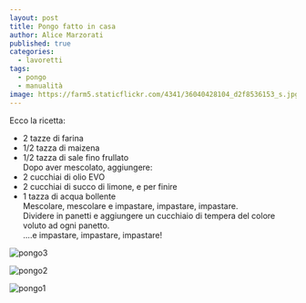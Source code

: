 ```yaml
---
layout: post
title: Pongo fatto in casa
author: Alice Marzorati
published: true
categories:
  - lavoretti
tags:
  - pongo
  - manualità
image: https://farm5.staticflickr.com/4341/36040428104_d2f8536153_s.jpg
---
```

Ecco la ricetta:
* 2 tazze di farina
* 1/2 tazza di maizena
* 1/2 tazza di sale fino frullato   
Dopo aver mescolato, aggiungere:
* 2 cucchiai di olio EVO
* 2 cucchiai di succo di limone, e per finire
* 1 tazza di acqua bollente   
Mescolare, mescolare e impastare, impastare, impastare.   
Dividere in panetti e aggiungere un cucchiaio di tempera del colore voluto ad ogni panetto.   
....e impastare, impastare, impastare!   

![pongo3](https://farm5.staticflickr.com/4341/36040428104_d2f8536153_b.jpg)

![pongo2](https://farm5.staticflickr.com/4367/36040428174_37e099f94d_b.jpg)

![pongo1](https://farm5.staticflickr.com/4336/36040428354_81435ced83_b.jpg)